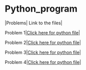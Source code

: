# Python_program

|Problems| Link to the files|

Problem 1|[Click here for python file](https://github.com/Nirbhay2k1/Python_program/blob/fc8e86f32629ca894dfd786afb648bd6b78e588c/Problem%201.py)|

Problem 2|[Click here for python file](https://github.com/Nirbhay2k1/Python_program/blob/fc8e86f32629ca894dfd786afb648bd6b78e588c/Problem%202.py)|

Problem 3|[Click here for python file](https://github.com/Nirbhay2k1/Python_program/blob/fc8e86f32629ca894dfd786afb648bd6b78e588c/Problem%203.py)|

Problem 4|[Click here for python file](https://github.com/Nirbhay2k1/Python_program/blob/fc8e86f32629ca894dfd786afb648bd6b78e588c/Problem%204.py)|

